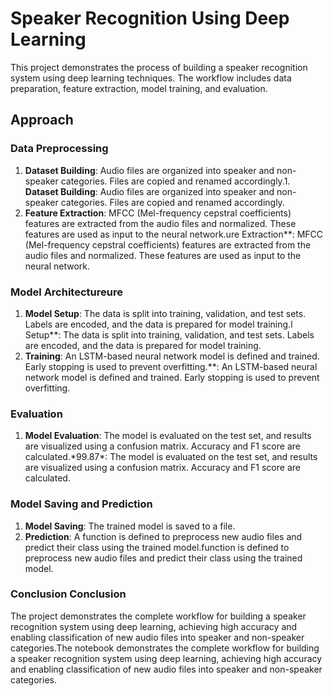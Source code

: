 # Speaker Recognition Using Deep Learning

This project demonstrates the process of building a speaker recognition system using deep learning techniques. The workflow includes data preparation, feature extraction, model training, and evaluation.

## Approach

### Data Preprocessing

1. **Dataset Building**: Audio files are organized into speaker and non-speaker categories. Files are copied and renamed accordingly.1. **Dataset Building**: Audio files are organized into speaker and non-speaker categories. Files are copied and renamed accordingly.
2. **Feature Extraction**: MFCC (Mel-frequency cepstral coefficients) features are extracted from the audio files and normalized. These features are used as input to the neural network.ure Extraction\*\*: MFCC (Mel-frequency cepstral coefficients) features are extracted from the audio files and normalized. These features are used as input to the neural network.

### Model Architectureure

1. **Model Setup**: The data is split into training, validation, and test sets. Labels are encoded, and the data is prepared for model training.l Setup\*\*: The data is split into training, validation, and test sets. Labels are encoded, and the data is prepared for model training.
2. **Training**: An LSTM-based neural network model is defined and trained. Early stopping is used to prevent overfitting.\*\*: An LSTM-based neural network model is defined and trained. Early stopping is used to prevent overfitting.

### Evaluation

1. **Model Evaluation**: The model is evaluated on the test set, and results are visualized using a confusion matrix. Accuracy and F1 score are calculated.\*99.87\*: The model is evaluated on the test set, and results are visualized using a confusion matrix. Accuracy and F1 score are calculated.

### Model Saving and Prediction

1. **Model Saving**: The trained model is saved to a file.
2. **Prediction**: A function is defined to preprocess new audio files and predict their class using the trained model.function is defined to preprocess new audio files and predict their class using the trained model.

### Conclusion Conclusion

The project demonstrates the complete workflow for building a speaker recognition system using deep learning, achieving high accuracy and enabling classification of new audio files into speaker and non-speaker categories.The notebook demonstrates the complete workflow for building a speaker recognition system using deep learning, achieving high accuracy and enabling classification of new audio files into speaker and non-speaker categories.
